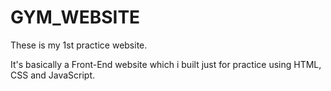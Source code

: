 # GYM_WEBSITE
These is my 1st practice website.

It's basically a Front-End website which i built just for practice using HTML, CSS and JavaScript.

